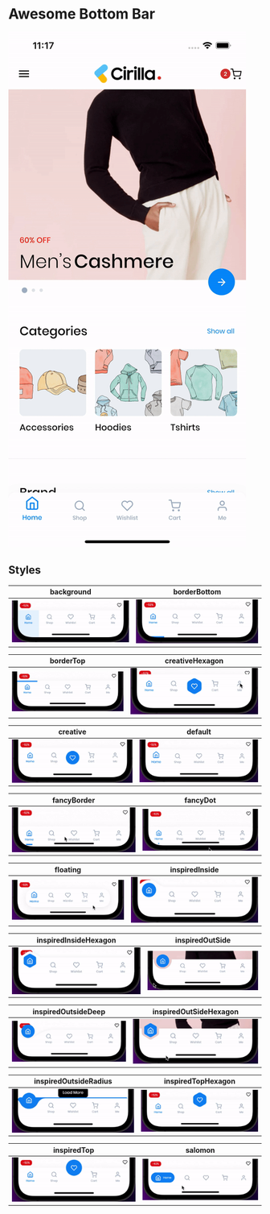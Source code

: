 # Awesome Bottom Bar


![Awesome Bottom Bar](gifs/app_cirilla.gif)


## Styles

| background  | borderBottom |
| ------------- | ------------- |
| ![background](gifs/background_ani.gif)  | ![borderBottom](gifs/border_bottom_ani.gif)  |

| borderTop | creativeHexagon |
| ------------- | ------------- |
| ![bottomTop](gifs/border_top_ani.gif)  | ![creativeHexagon](gifs/creative_hexagon.gif)  |

| creative | default |
| ------------- | ------------- |
| ![creative](gifs/creative.gif)  | ![default](gifs/default_ani.gif)  |

| fancyBorder | fancyDot |
| ------------- | ------------- |
| ![fancyBorder](gifs/fancy_border_ani.gif)  | ![fancyDot](gifs/fancy_dot_ani.gif)  |

| floating | inspiredInside |
| ------------- | ------------- |
| ![floating](gifs/floating_ani.gif)  | ![inspiredInside](gifs/inspired_inside_ani.gif)  |

| inspiredInsideHexagon | inspiredOutSide |
| ------------- | ------------- |
| ![inspiredInsideHexagon](gifs/inspired_inside_hexagon_ani.gif)  | ![inspiredOutSide](gifs/inspired_outside_ani.gif)  |

| inspiredOutsideDeep | inspiredOutSideHexagon |
| ------------- | ------------- |
| ![inspiredOutsideDeep](gifs/inspired_outside_deep_ani.gif)  | ![inspiredOutSideHexagon](gifs/inspired_outside_hexagon_ani.gif)  |

| inspiredOutsideRadius | inspiredTopHexagon |
| ------------- | ------------- |
| ![inspiredOutsideRadius](gifs/inspired_outside_radius_ani.gif)  | ![inspiredTopHexagon](gifs/inspired_top_hexagon.gif)  |

| inspiredTop | salomon |
| ------------- | ------------- |
| ![inspiredTop](gifs/inspired_top.gif)  | ![salomon](gifs/salomon_ani.gif)  |